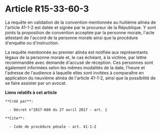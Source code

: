 # Article R15-33-60-3

La requête en validation de la convention mentionnée au huitième alinéa de l'article 41-1-2 est datée et signée par le
procureur de la République. Y sont joints la proposition de convention acceptée par la personne morale, l'acte attestant de
l'accord de la personne morale ainsi que la procédure d'enquête ou d'instruction. 

La requête mentionnée au premier alinéa est notifiée aux représentants légaux de la personne morale et, le cas échéant, à la
victime, par lettre recommandée avec demande d'accusé de réception. Ces personnes sont également informées selon les mêmes
modalités de la date, l'heure et l'adresse de l'audience à laquelle elles sont invitées à comparaître en application du
neuvième alinéa de l'article 41-1-2, ainsi que la possibilité de se faire assister par un avocat.

**Liens relatifs à cet article**

	**Créé par**:

	  - Décret n°2017-660 du 27 avril 2017 - art. 1

	**Cite**:

	  - Code de procédure pénale - art. 41-1-2
